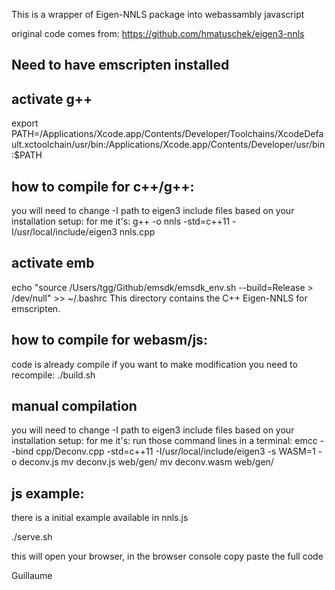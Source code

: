 This is a wrapper of Eigen-NNLS package into webassambly javascript

original code comes from: https://github.com/hmatuschek/eigen3-nnls


## Need to have emscripten installed

## activate g++
export PATH=/Applications/Xcode.app/Contents/Developer/Toolchains/XcodeDefault.xctoolchain/usr/bin:/Applications/Xcode.app/Contents/Developer/usr/bin:$PATH

## how to compile for c++/g++:
you will need to change -I path to eigen3 include files based on your installation setup:
for me it's:
g++ -o nnls -std=c++11 -I/usr/local/include/eigen3 nnls.cpp

## activate emb
echo "source /Users/tgg/Github/emsdk/emsdk_env.sh --build=Release > /dev/null" >> ~/.bashrc
This directory contains the C++ Eigen-NNLS for emscripten.

## how to compile for webasm/js:
code is already compile if you want to make modification you need to recompile:
./build.sh

## manual compilation
you will need to change -I path to eigen3 include files based on your installation setup:
for me it's:
run those command lines in a terminal:
emcc --bind cpp/Deconv.cpp  -std=c++11 -I/usr/local/include/eigen3 -s WASM=1 -o deconv.js
mv deconv.js web/gen/
mv deconv.wasm web/gen/


## js example:
there is a initial example available in nnls.js

./serve.sh

this will open your browser, in the browser console copy paste the full code

Guillaume

